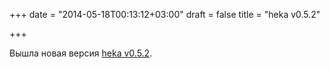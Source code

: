 +++
date = "2014-05-18T00:13:12+03:00"
draft = false
title = "heka v0.5.2"

+++

<p>Вышла новая версия&nbsp;<a href="https://github.com/mozilla-services/heka/releases/tag/v0.5.2">heka v0.5.2</a>.</p>

